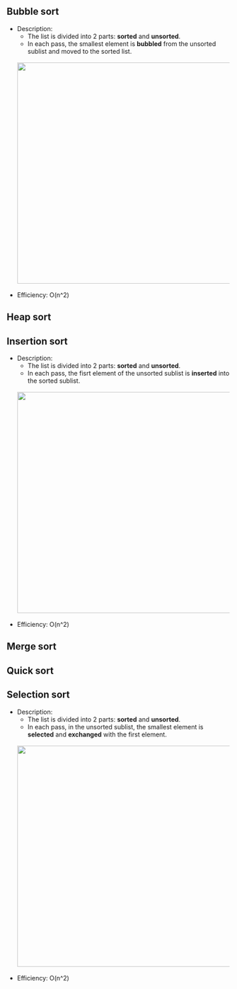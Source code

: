 ## Bubble sort
- Description:
    + The list is divided into 2 parts: **sorted** and **unsorted**.
    + In each pass, the smallest element is **bubbled** from the unsorted sublist and moved to the sorted list.<br><br>
    <img src="../img-md/bubble.gif" width="500px">
    <br><br>
- Efficiency: O(n^2)

## Heap sort

## Insertion sort
- Description:
    + The list is divided into 2 parts: **sorted** and **unsorted**.
    + In each pass, the fisrt element of the unsorted sublist is **inserted** into the sorted sublist.<br><br>
    <img src="../img-md/insertion.gif" width="500px">
    <br><br>
- Efficiency: O(n^2)

## Merge sort

## Quick sort

## Selection sort
- Description:
    + The list is divided into 2 parts: **sorted** and **unsorted**.
    + In each pass, in the unsorted sublist, the smallest element is **selected** and **exchanged** with the first element.<br><br>
    <img src="../img-md/selection.gif" width="500px">
    <br><br>
- Efficiency: O(n^2)